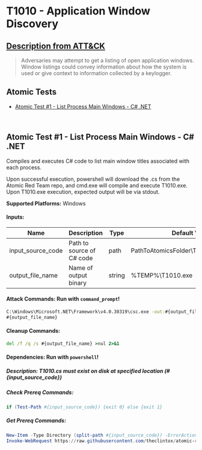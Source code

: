 # T1010 - Application Window Discovery
## [Description from ATT&CK](https://attack.mitre.org/wiki/Technique/T1010)
<blockquote>Adversaries may attempt to get a listing of open application windows. Window listings could convey information about how the system is used or give context to information collected by a keylogger.</blockquote>

## Atomic Tests

- [Atomic Test #1 - List Process Main Windows - C# .NET](#atomic-test-1---list-process-main-windows---c-net)


<br/>

## Atomic Test #1 - List Process Main Windows - C# .NET
Compiles and executes C# code to list main window titles associated with each process.

Upon successful execution, powershell will download the .cs from the Atomic Red Team repo, and cmd.exe will compile and execute T1010.exe. Upon T1010.exe execution, expected output will be via stdout.

**Supported Platforms:** Windows




#### Inputs:
| Name | Description | Type | Default Value | 
|------|-------------|------|---------------|
| input_source_code | Path to source of C# code | path | PathToAtomicsFolder&#92;T1010&#92;src&#92;T1010.cs|
| output_file_name | Name of output binary | string | %TEMP%&#92;T1010.exe|


#### Attack Commands: Run with `command_prompt`! 


```cmd
C:\Windows\Microsoft.NET\Framework\v4.0.30319\csc.exe -out:#{output_file_name} #{input_source_code}
#{output_file_name}
```

#### Cleanup Commands:
```cmd
del /f /q /s #{output_file_name} >nul 2>&1
```



#### Dependencies:  Run with `powershell`!
##### Description: T1010.cs must exist on disk at specified location (#{input_source_code})
##### Check Prereq Commands:
```powershell
if (Test-Path #{input_source_code}) {exit 0} else {exit 1} 
```
##### Get Prereq Commands:
```powershell
New-Item -Type Directory (split-path #{input_source_code}) -ErrorAction ignore | Out-Null
Invoke-WebRequest https://raw.githubusercontent.com/theclintox/atomic-red-team/master/atomics/T1010/src/T1010.cs -OutFile "#{input_source_code}"
```




<br/>

